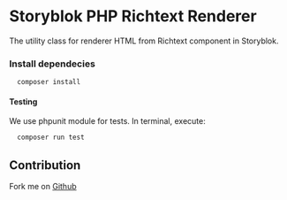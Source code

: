 # Storyblok PHP Richtext Renderer
The utility class for renderer HTML from Richtext component in Storyblok.

### Install dependecies

```shell
  composer install
```

#### Testing
We use phpunit module for tests. In terminal, execute:
```bash 
  composer run test
```

## Contribution

Fork me on [Github](https://github.com/storyblok/storyblok-php-richtext-renderer)